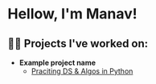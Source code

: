 <h1>Hellow, I'm Manav! <br/></h1>

<h2>👨‍💻 Projects I've worked on:</h2>

- <b>Example project name</b>
  - [Praciting DS & Algos in Python](https://github.com/)


<!--
**joshmadakor1/joshmadakor1** is a ✨ _special_ ✨ repository because its `README.md` (this file) appears on your GitHub profile.

Here are some ideas to get you started:

- 🔭 I’m currently working on ...
- 🌱 I’m currently learning ...
- 👯 I’m looking to collaborate on ...
- 🤔 I’m looking for help with ...
- 💬 Ask me about ...
- 📫 How to reach me: ...
- 😄 Pronouns: ...
- ⚡ Fun fact: ...
-->

